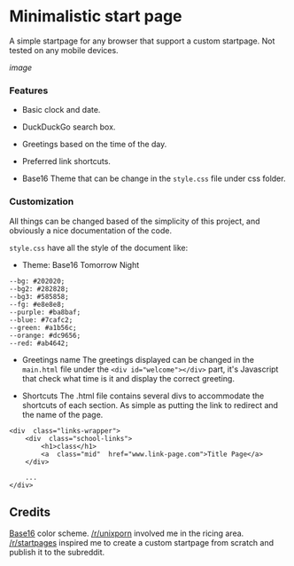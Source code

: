 
# Minimalistic start page

A simple startpage for any browser that support a custom startpage. Not tested on any mobile devices.

*image*


### Features
- Basic clock and date.

- DuckDuckGo search box.

- Greetings based on the time of the day.

- Preferred link shortcuts.

- Base16 Theme that can be change in the `style.css` file under css folder.

### Customization
All things can be changed based of the simplicity of this project, and obviously a nice documentation of the code.

`style.css` have all the style of the document like:

- Theme: Base16 Tomorrow Night

```
--bg: #202020;
--bg2: #282828;
--bg3: #585858;
--fg: #e8e8e8;
--purple: #ba8baf;
--blue: #7cafc2;
--green: #a1b56c;
--orange: #dc9656;
--red: #ab4642;
```

  

- Greetings name
	The greetings displayed can be changed in the `main.html` file under the `<div id="welcome"></div>` part, it's Javascript that check what time is it and display the correct greeting.

- Shortcuts
The .html file contains several divs to accommodate the shortcuts of each section. As simple as putting the link to redirect and the name of the page.
```
<div  class="links-wrapper">
	<div  class="school-links">
		<h1>class</h1>
		<a  class="mid"  href="www.link-page.com">Title Page</a>
	</div>
	
	...
</div>
```

## Credits
[Base16](http://chriskempson.com/projects/base16/) color scheme.
[/r/unixporn](https://www.reddit.com/r/unixporn/) involved me in the ricing area.
[/r/startpages](https://www.reddit.com/r/startpages/) inspired me to create a custom startpage from scratch and publish it to the subreddit.